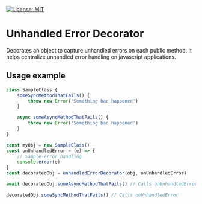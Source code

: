 [![License: MIT](https://img.shields.io/badge/License-MIT-yellow.svg)](https://opensource.org/licenses/MIT)

# Unhandled Error Decorator
Decorates an object to capture unhandled errors on each public method.
It helps centralize unhandled error handling on javascript applications. 


## Usage example

```javascript
class SampleClass {
    someSyncMethodThatFails() {
        throw new Error('Something bad happened')
    }

    async someAsyncMethodThatFails() {
        throw new Error('Something bad happened')
    }
}

const myObj = new SampleClass()
const onUnhandledError = (e) => {
    // Sample error handling
    console.error(e)
}
const decoratedObj = unhandledErrorDecorator(obj, onUnhandledError)

await decoratedObj.someAsyncMethodThatFails() // Calls onUnhandledError

decoratedObj.someSyncMethodThatFails() // Calls onUnhandledError
```

